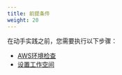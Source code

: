 ```yaml
---
title: 前提条件 
weight: 20
---
```


在动手实践之前，您需要执行以下步骤：

- [AWS环境检查](./environment/)
- [设置工作空间](./workspace/)
